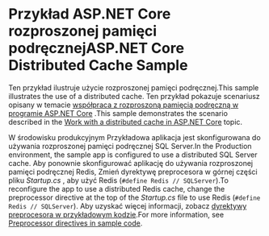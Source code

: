 # <a name="aspnet-core-distributed-cache-sample"></a><span data-ttu-id="fd9b5-101">Przykład ASP.NET Core rozproszonej pamięci podręcznej</span><span class="sxs-lookup"><span data-stu-id="fd9b5-101">ASP.NET Core Distributed Cache Sample</span></span>

<span data-ttu-id="fd9b5-102">Ten przykład ilustruje użycie rozproszonej pamięci podręcznej.</span><span class="sxs-lookup"><span data-stu-id="fd9b5-102">This sample illustrates the use of a distributed cache.</span></span> <span data-ttu-id="fd9b5-103">Ten przykład pokazuje scenariusz opisany w temacie [współpraca z rozproszoną pamięcią podręczną w programie ASP.NET Core](https://docs.microsoft.com/aspnet/core/performance/caching/distributed) .</span><span class="sxs-lookup"><span data-stu-id="fd9b5-103">This sample demonstrates the scenario described in the [Work with a distributed cache in ASP.NET Core](https://docs.microsoft.com/aspnet/core/performance/caching/distributed) topic.</span></span>

<span data-ttu-id="fd9b5-104">W środowisku produkcyjnym Przykładowa aplikacja jest skonfigurowana do używania rozproszonej pamięci podręcznej SQL Server.</span><span class="sxs-lookup"><span data-stu-id="fd9b5-104">In the Production environment, the sample app is configured to use a distributed SQL Server cache.</span></span> <span data-ttu-id="fd9b5-105">Aby ponownie skonfigurować aplikację do używania rozproszonej pamięci podręcznej Redis, Zmień dyrektywę preprocesora w górnej części pliku *Startup.cs* , aby użyć Redis (`#define Redis // SQLServer`).</span><span class="sxs-lookup"><span data-stu-id="fd9b5-105">To reconfigure the app to use a distributed Redis cache, change the preprocessor directive at the top of the *Startup.cs* file to use Redis (`#define Redis // SQLServer`).</span></span> <span data-ttu-id="fd9b5-106">Aby uzyskać więcej informacji, zobacz [dyrektywy preprocesora w przykładowym kodzie](https://docs.microsoft.com/aspnet/core/#preprocessor-directives-in-sample-code).</span><span class="sxs-lookup"><span data-stu-id="fd9b5-106">For more information, see [Preprocessor directives in sample code](https://docs.microsoft.com/aspnet/core/#preprocessor-directives-in-sample-code).</span></span>
